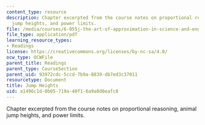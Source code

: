 ```yaml
---
content_type: resource
description: Chapter excerpted from the course notes on proportional reasoning, animal
  jump heights, and power limits.
file: /media/courses/6-055j-the-art-of-approximation-in-science-and-engineering-spring-2008/a1496c1d0b05719a40f16a9a0d0eafc8_feb25b.pdf
file_type: application/pdf
learning_resource_types:
- Readings
license: https://creativecommons.org/licenses/by-nc-sa/4.0/
ocw_type: OCWFile
parent_title: Readings
parent_type: CourseSection
parent_uid: 93972cdc-5ccd-7b9a-8839-db7ed3c37011
resourcetype: Document
title: Jump Heights
uid: a1496c1d-0b05-719a-40f1-6a9a0d0eafc8
---
```

Chapter excerpted from the course notes on proportional reasoning, animal jump heights, and power limits.